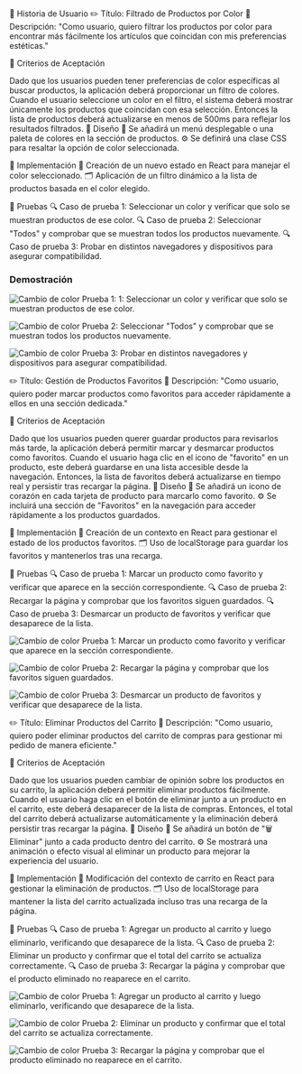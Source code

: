 🔸 Historia de Usuario
✏️ Título: Filtrado de Productos por Color
📝 Descripción: "Como usuario, quiero filtrar los productos por color para encontrar más fácilmente los artículos que coincidan con mis preferencias estéticas."

🔸 Criterios de Aceptación

Dado que los usuarios pueden tener preferencias de color específicas al buscar productos, la aplicación deberá proporcionar un filtro de colores.
Cuando el usuario seleccione un color en el filtro, el sistema deberá mostrar únicamente los productos que coincidan con esa selección.
Entonces la lista de productos deberá actualizarse en menos de 500ms para reflejar los resultados filtrados.
🔸 Diseño
🎨 Se añadirá un menú desplegable o una paleta de colores en la sección de productos.
⚙️ Se definirá una clase CSS para resaltar la opción de color seleccionada.

🔸 Implementación
📌 Creación de un nuevo estado en React para manejar el color seleccionado.
🗂️ Aplicación de un filtro dinámico a la lista de productos basada en el color elegido.

🔸 Pruebas
🔍 Caso de prueba 1: Seleccionar un color y verificar que solo se muestran productos de ese color.
🔍 Caso de prueba 2: Seleccionar "Todos" y comprobar que se muestran todos los productos nuevamente.
🔍 Caso de prueba 3: Probar en distintos navegadores y dispositivos para asegurar compatibilidad.


### Demostración

![Cambio de color](/T2/SPRINT_3/GIF/1.gif)
Prueba 1: 1: Seleccionar un color y verificar que solo se muestran productos de ese color.


![Cambio de color](/T2/SPRINT_3/GIF/2.gif)
Prueba 2: Seleccionar "Todos" y comprobar que se muestran todos los productos nuevamente.


![Cambio de color](/T2/SPRINT_3/GIF/3.gif)
Prueba 3: Probar en distintos navegadores y dispositivos para asegurar compatibilidad.

✏️ Título: Gestión de Productos Favoritos
📝 Descripción: "Como usuario, quiero poder marcar productos como favoritos para acceder rápidamente a ellos en una sección dedicada."

🔸 Criterios de Aceptación

Dado que los usuarios pueden querer guardar productos para revisarlos más tarde, la aplicación deberá permitir marcar y desmarcar productos como favoritos.
Cuando el usuario haga clic en el icono de "favorito" en un producto, este deberá guardarse en una lista accesible desde la navegación.
Entonces, la lista de favoritos deberá actualizarse en tiempo real y persistir tras recargar la página.
🔸 Diseño
🎨 Se añadirá un icono de corazón en cada tarjeta de producto para marcarlo como favorito.
⚙️ Se incluirá una sección de "Favoritos" en la navegación para acceder rápidamente a los productos guardados.

🔸 Implementación
📌 Creación de un contexto en React para gestionar el estado de los productos favoritos.
🗂️ Uso de localStorage para guardar los favoritos y mantenerlos tras una recarga.

🔸 Pruebas
🔍 Caso de prueba 1: Marcar un producto como favorito y verificar que aparece en la sección correspondiente.
🔍 Caso de prueba 2: Recargar la página y comprobar que los favoritos siguen guardados.
🔍 Caso de prueba 3: Desmarcar un producto de favoritos y verificar que desaparece de la lista.

![Cambio de color](/T2/SPRINT_3/GIF/4.gif)
Prueba 1: Marcar un producto como favorito y verificar que aparece en la sección correspondiente.


![Cambio de color](/T2/SPRINT_3/GIF/5.gif)
Prueba 2: Recargar la página y comprobar que los favoritos siguen guardados.


![Cambio de color](/T2/SPRINT_3/GIF/6.gif)
Prueba 3: Desmarcar un producto de favoritos y verificar que desaparece de la lista.


✏️ Título: Eliminar Productos del Carrito
📝 Descripción: "Como usuario, quiero poder eliminar productos del carrito de compras para gestionar mi pedido de manera eficiente."

🔸 Criterios de Aceptación

Dado que los usuarios pueden cambiar de opinión sobre los productos en su carrito, la aplicación deberá permitir eliminar productos fácilmente.
Cuando el usuario haga clic en el botón de eliminar junto a un producto en el carrito, este deberá desaparecer de la lista de compras.
Entonces, el total del carrito deberá actualizarse automáticamente y la eliminación deberá persistir tras recargar la página.
🔸 Diseño
🎨 Se añadirá un botón de "🗑 Eliminar" junto a cada producto dentro del carrito.
⚙️ Se mostrará una animación o efecto visual al eliminar un producto para mejorar la experiencia del usuario.

🔸 Implementación
📌 Modificación del contexto de carrito en React para gestionar la eliminación de productos.
🗂️ Uso de localStorage para mantener la lista del carrito actualizada incluso tras una recarga de la página.

🔸 Pruebas
🔍 Caso de prueba 1: Agregar un producto al carrito y luego eliminarlo, verificando que desaparece de la lista.
🔍 Caso de prueba 2: Eliminar un producto y confirmar que el total del carrito se actualiza correctamente.
🔍 Caso de prueba 3: Recargar la página y comprobar que el producto eliminado no reaparece en el carrito.

![Cambio de color](/T2/SPRINT_3/GIF/7.gif.gif)
Prueba 1: Agregar un producto al carrito y luego eliminarlo, verificando que desaparece de la lista.


![Cambio de color](/T2/SPRINT_3/GIF/8.gif)
Prueba 2: Eliminar un producto y confirmar que el total del carrito se actualiza correctamente.


![Cambio de color](/T2/SPRINT_3/GIF/9.gif)
Prueba 3: Recargar la página y comprobar que el producto eliminado no reaparece en el carrito.



